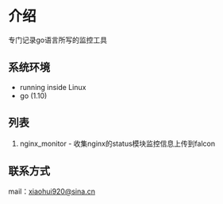 # 介绍

专门记录go语言所写的监控工具

## 系统环境

- running inside Linux
- go (1.10)

## 列表
1. nginx_monitor - 收集nginx的status模块监控信息上传到falcon

## 联系方式

mail：xiaohui920@sina.cn
